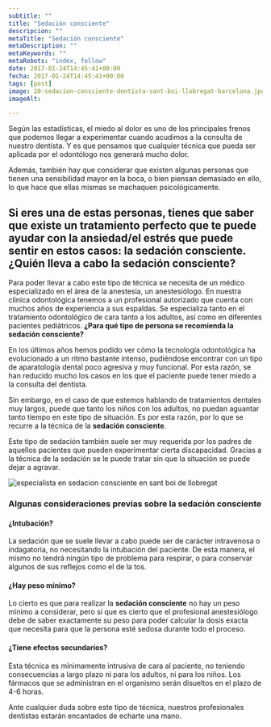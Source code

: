 ```yaml
---
subtitle: ""
title: "Sedación consciente"
descripcion: ""
metaTitle: "Sedación consciente"
metaDescription: ""
metaKeywords: ""
metaRobots: "index, follow"
date: 2017-01-24T14:45:41+00:00
fecha: 2017-01-24T14:45:41+00:00
tags: [post]
image: 20-sedacion-consciente-dentista-sant-boi-llobregat-barcelona.jpg
imageAlt: 

---
```



Según las estadísticas, el miedo al dolor es uno de los principales frenos que podemos llegar a experimentar cuando acudimos a la consulta de nuestro dentista. Y es que pensamos que cualquier técnica que pueda ser aplicada por el odontólogo nos generará mucho dolor.

Además, también hay que considerar que existen algunas personas que tienen una sensibilidad mayor en la boca, o bien piensan demasiado en ello, lo que hace que ellas mismas se machaquen psicológicamente.

Si eres una de estas personas, tienes que saber que existe un tratamiento perfecto que te puede ayudar con la ansiedad/el estrés que puede sentir en estos casos: la **sedación consciente**.
**¿Quién lleva a cabo la sedación consciente?**
---


Para poder llevar a cabo este tipo de técnica se necesita de un médico especializado en el área de la anestesia, un anestesiólogo. En nuestra clínica odontológica tenemos a un profesional autorizado que cuenta con muchos años de experiencia a sus espaldas. Se especializa tanto en el tratamiento odontológico de cara tanto a los adultos, así como en diferentes pacientes pediátricos.
**¿Para qué tipo de persona se recomienda la sedación consciente?**


En los últimos años hemos podido ver cómo la tecnología odontológica ha evolucionado a un ritmo bastante intenso, pudiéndose encontrar con un tipo de aparatología dental poco agresiva y muy funcional. Por esta razón, se han reducido mucho los casos en los que el paciente puede tener miedo a la consulta del dentista.

Sin embargo, en el caso de que estemos hablando de tratamientos dentales muy largos, puede que tanto los niños con los adultos, no puedan aguantar tanto tiempo en este tipo de situación. Es por esta razón, por lo que se recurre a la técnica de la **sedación consciente**.

Este tipo de sedación también suele ser muy requerida por los padres de aquellos pacientes que pueden experimentar cierta discapacidad. Gracias a la técnica de la sedación se le puede tratar sin que la situación se puede dejar a agravar.

![especialista en sedacion consciente en sant boi de llobregat](/assets/static/images/blog/blog-inner/especialista-sedacion-consciente-sant-boi-llobregat.png)
### **Algunas consideraciones previas sobre la sedación consciente**


#### **¿Intubación?**


La sedación que se suele llevar a cabo puede ser de carácter intravenosa o indagatoria, no necesitando la intubación del paciente. De esta manera, el mismo no tendrá ningún tipo de problema para respirar, o para conservar algunos de sus reflejos como el de la tos.
#### **¿Hay peso mínimo?**


Lo cierto es que para realizar la **sedación consciente** no hay un peso mínimo a considerar, pero sí que es cierto que el profesional anestesiólogo debe de saber exactamente su peso para poder calcular la dosis exacta que necesita para que la persona esté sedosa durante todo el proceso.
#### **¿Tiene efectos secundarios?**


Esta técnica es mínimamente intrusiva de cara al paciente, no teniendo consecuencias a largo plazo ni para los adultos, ni para los niños. Los fármacos que se administran en el organismo serán disueltos en el plazo de 4-6 horas.

Ante cualquier duda sobre este tipo de técnica, nuestros profesionales dentistas estarán encantados de echarte una mano.

 



 

 
